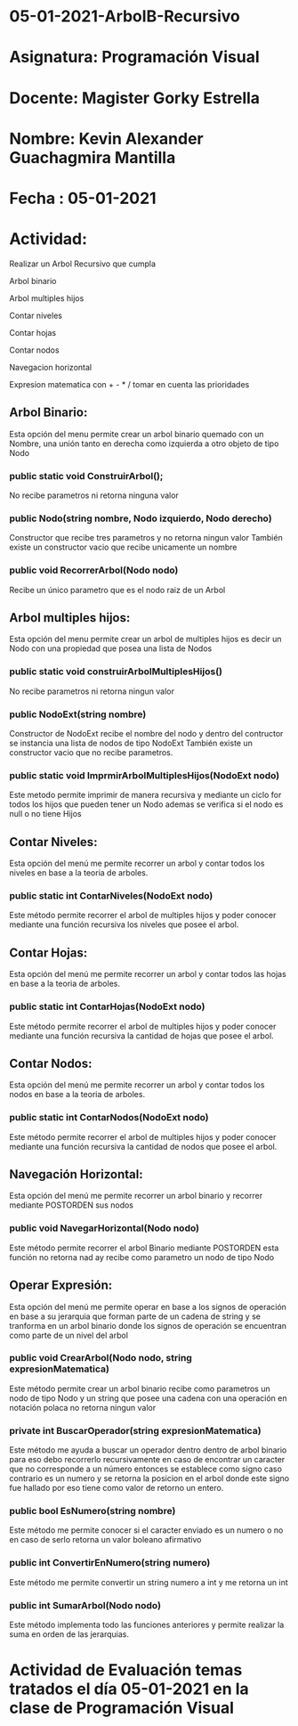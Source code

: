 # 05-01-2021-ArbolB-Recursivo

# Asignatura: Programación Visual

# Docente: Magister Gorky Estrella

# Nombre: Kevin Alexander Guachagmira Mantilla

# Fecha : 05-01-2021

# Actividad: 

Realizar un Arbol Recursivo que cumpla

Arbol binario

Arbol multiples hijos

Contar niveles

Contar hojas

Contar nodos

Navegacion horizontal

Expresion matematica con + - * / tomar en cuenta las prioridades



## Arbol Binario:

Esta opción del menu permite crear un arbol binario quemado con un Nombre, una unión tanto en derecha como izquierda a otro objeto de tipo Nodo

### public static void ConstruirArbol(); 

No recibe parametros ni retorna ninguna valor

### public Nodo(string nombre, Nodo izquierdo, Nodo derecho)

Constructor que recibe tres parametros y no retorna ningun valor
También existe un constructor vacio que recibe unicamente un nombre

### public void RecorrerArbol(Nodo nodo)

Recibe un único parametro que es el nodo raiz de un Arbol



## Arbol multiples hijos:

Esta opción del menu permite crear un arbol de multiples hijos es decir un Nodo con una propiedad que posea una lista de Nodos

### public static void construirArbolMultiplesHijos()

No recibe parametros ni retorna ningun valor

### public NodoExt(string nombre)

Constructor de NodoExt recibe el nombre del nodo y dentro del contructor se instancia una lista de nodos de tipo NodoExt 
También existe un constructor vacio que no recibe parametros.

### public static void ImprmirArbolMultiplesHijos(NodoExt nodo)

Este metodo permite imprimir de manera recursiva y mediante un ciclo for todos los hijos que pueden tener un Nodo ademas se verifica si el nodo es null o no tiene Hijos



## Contar Niveles:

Esta opción del menú me permite recorrer un arbol y contar todos los niveles en base a la teoria de arboles. 

### public static int ContarNiveles(NodoExt nodo)

Este método permite recorrer el arbol de multiples hijos y poder conocer mediante una función recursiva los niveles que posee el arbol.



## Contar Hojas:

Esta opción del menú me permite recorrer un arbol y contar todos las hojas en base a la teoria de arboles. 

### public static int ContarHojas(NodoExt nodo)

Este método permite recorrer el arbol de multiples hijos y poder conocer mediante una función recursiva la cantidad de hojas que posee el arbol.



## Contar Nodos:

Esta opción del menú me permite recorrer un arbol y contar todos los nodos en base a la teoria de arboles. 

### public static int ContarNodos(NodoExt nodo)

Este método permite recorrer el arbol de multiples hijos y poder conocer mediante una función recursiva la cantidad de nodos que posee el arbol.


## Navegación Horizontal:

Esta opción del menú me permite recorrer un arbol binario y recorrer mediante POSTORDEN sus nodos

### public void NavegarHorizontal(Nodo nodo)

Este método permite recorrer el arbol Binario mediante POSTORDEN esta función no retorna nad ay recibe como parametro un nodo de tipo Nodo




## Operar Expresión:

Esta opción del menú me permite operar en base a los signos de operación en base a su jerarquia que forman parte de un cadena de string
y se tranforma en un arbol binario donde los signos de operación se encuentran como parte de un nivel del arbol

### public void CrearArbol(Nodo nodo, string expresionMatematica)

Este método permite crear un arbol binario recibe como parametros un nodo de tipo Nodo y un string que posee una cadena con una operación en notación 
polaca no retorna ningun valor

### private int BuscarOperador(string expresionMatematica)

Este método me ayuda a buscar un operador dentro dentro de arbol binario para eso debo recorrerlo recursivamente en caso de encontrar 
un caracter que no corresponde a un número entonces se establece como signo caso contrario es un numero y se retorna la posicion en el arbol donde 
este signo fue hallado por eso tiene como valor de retorno un entero.

### public bool EsNumero(string nombre)

Este método me permite conocer si el caracter enviado es un numero o no en caso de serlo retorna un valor boleano afirmativo

### public int ConvertirEnNumero(string numero)

Este método me permite convertir un string numero a int y me retorna un int

### public int SumarArbol(Nodo nodo)

Este método implementa todo las funciones anteriores y permite realizar la suma en orden de las jerarquias.



# Actividad de Evaluación temas tratados el día 05-01-2021 en la clase de Programación Visual
